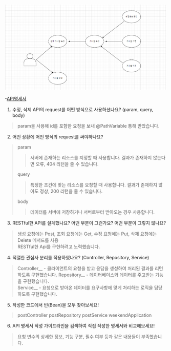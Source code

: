  
<img src="https://github.com/projectmiluju/weekend/blob/master/UML.PNG" width="1000" alt="USECASE그려보기"></img>

-[API명세서](https://github.com/projectmiluju/TIL/tree/main/202207/20220726)

1. 수정, 삭제 API의 request를 어떤 방식으로 사용하셨나요? (param, query, body)   
>param을 사용해 id를 포함한 요청을 보내 @PathVariable 통해 받았습니다. 

2. 어떤 상황에 어떤 방식의 request를 써야하나요?
>param
>> 서버에 존재하는 리소스를 지정할 때 사용합니다. 결과가 존재하지 않는다면 오류, 404 리턴을 줄 수 있습니다.
> 
>query
>> 특정한 조건에 맞는 리소스를 요청할 때 사용합니다. 결과가 존재하지 않아도 정상, 200 리턴을 줄 수 있습니다.
>
>body
>> 데이터를 서버에 저장하거나 서버로부터 받아오는 경우 사용합니다.

3. RESTful한 API를 설계했나요? 어떤 부분이 그런가요? 어떤 부분이 그렇지 않나요? 
>생성 요청에는 Post, 조회 요청에는 Get, 수정 요청에는 Put, 삭제 요청에는 Delete 메서드를 사용    
>RESTful한  Api를 구현하려고 노력했습니다.

4. 적절한 관심사 분리를 적용하였나요? (Controller, Repository, Service)

>Controller__ - 클라이언트의 요청을 받고 응답을 생성하여 처리된 결과를 리턴하도록 구현했습니다. 
>Repository__ - 데이터베이스와 데이터를 주고받는 기능을 구현했습니다.   
>Service__ - 요청으로 받아온 데이터를 요구사항에 맞게 처리하는 로직을 담당하도록 구현했습니다.

5. 작성한 코드에서 빈(Bean)을 모두 찾아보세요!
>postController
>postRepository
>postService
>weekendApplication

6. API 명세서 작성 가이드라인을 검색하여 직접 작성한 명세서와 비교해보세요!
>요청 변수의 상세한 정보, 기능 구분, 필수 여부 등과 같은 내용들이 부족했습니다.
